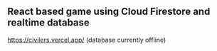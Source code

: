 ## React based game using Cloud Firestore and realtime database
https://civilers.vercel.app/ (database currently offline)
